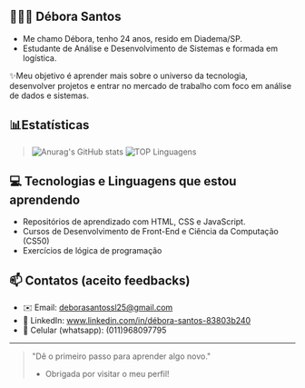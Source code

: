 ## 👩🏻‍💻 Débora Santos

- Me chamo Débora, tenho 24 anos, resido em Diadema/SP.
- Estudante de Análise e Desenvolvimento de Sistemas e formada em logística.

✨Meu objetivo é aprender mais sobre o universo da tecnologia, desenvolver projetos e entrar no mercado de trabalho com foco em análise de dados e sistemas.

## 📊Estatísticas

> ![Anurag's GitHub stats](https://github-readme-stats.vercel.app/api?username=deborasantossl&show_icons=true&theme=blue_navy )
 ![TOP Linguagens](https://github-readme-stats.vercel.app/api/top-langs/?username=deborasantossl&layout=compact&theme=dracula)


## 💻 Tecnologias e Linguagens que estou aprendendo

- Repositórios de aprendizado com HTML, CSS e JavaScript.
- Cursos de Desenvolvimento de Front-End e Ciência da Computação (CS50)
- Exercícios de lógica de programação

## 📫 Contatos (aceito feedbacks)

- ✉️ Email: deborasantossl25@gmail.com  
- 💼 LinkedIn: www.linkedin.com/in/débora-santos-83803b240  
- 📲 Celular (whatsapp): (011)968097795
---

> "Dê o primeiro passo para aprender algo novo."
> - Obrigada por visitar o meu perfil!


